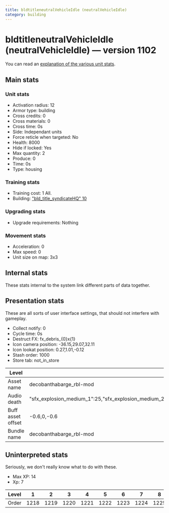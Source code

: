 ```yaml
---
title: bldtitleneutralVehicleIdle (neutralVehicleIdle)
category: building
---
```


# bldtitleneutralVehicleIdle (neutralVehicleIdle) — version 1102

You can read an [explanation  of the various unit stats](unitexplained.md).

## Main stats

### Unit stats

  * Activation radius: 12
  * Armor type: building
  * Cross credits: 0
  * Cross materials: 0
  * Cross time: 0s
  * Side: Independant units
  * Force reticle when targeted: No
  * Health: 8000
  * Hide if locked: Yes
  * Max quantity: 2
  * Produce: 0
  * Time: 0s
  * Type: housing

### Training stats

  * Training cost: 1 All.
  * Building: ["bld_title_syndicateHQ" 10](syndicateHQ.html)

### Upgrading stats

  * Upgrade requirements: Nothing

### Movement stats

  * Acceleration: 0
  * Max speed: 0
  * Unit size on map: 3x3

## Internal stats

These stats internal to the system link different parts of data together.


## Presentation stats

These are all sorts of user interface settings, that should not interfere with gameplay.

  * Collect notify: 0
  * Cycle time: 0s
  * Destruct FX: fx_debris_{0}x{1}
  * Icon camera position: -36.15,29.07,32.11
  * Icon lookat position: 0.27,1.01,-0.12
  * Stash order: 1000
  * Store tab: not_in_store

|Level            |1                                                                                                              |2                                                                                                              |3                                                                                                              |4                                                                                                              |5                                                                                                              |6                                                                                                              |7                                                                                                              |8                                                                                                              |9                                                                                                              |10                                                                                                             |
|-----------------|---------------------------------------------------------------------------------------------------------------|---------------------------------------------------------------------------------------------------------------|---------------------------------------------------------------------------------------------------------------|---------------------------------------------------------------------------------------------------------------|---------------------------------------------------------------------------------------------------------------|---------------------------------------------------------------------------------------------------------------|---------------------------------------------------------------------------------------------------------------|---------------------------------------------------------------------------------------------------------------|---------------------------------------------------------------------------------------------------------------|---------------------------------------------------------------------------------------------------------------|
|Asset name       |decobanthabarge_rbl-mod                                                                                        |decohailfiredroid_rbl-mod                                                                                      |decoattacktank_rbl-mod                                                                                         |decoatrt_rbl-mod                                                                                               |decoatap_rbl-mod                                                                                               |decomtv7_emp-mod                                                                                               |decoatdp_emp-mod                                                                                               |decoreplrtnk_emp-mod                                                                                           |decoumhc_emp-mod                                                                                               |decoatst_emp-mod                                                                                               |
|Audio death      |"sfx_explosion_medium_1":25,"sfx_explosion_medium_2":25,"sfx_explosion_medium_3":25,"sfx_explosion_medium_4":25|"sfx_explosion_medium_1":25,"sfx_explosion_medium_2":25,"sfx_explosion_medium_3":25,"sfx_explosion_medium_4":26|"sfx_explosion_medium_1":25,"sfx_explosion_medium_2":25,"sfx_explosion_medium_3":25,"sfx_explosion_medium_4":27|"sfx_explosion_medium_1":25,"sfx_explosion_medium_2":25,"sfx_explosion_medium_3":25,"sfx_explosion_medium_4":28|"sfx_explosion_medium_1":25,"sfx_explosion_medium_2":25,"sfx_explosion_medium_3":25,"sfx_explosion_medium_4":29|"sfx_explosion_medium_1":25,"sfx_explosion_medium_2":25,"sfx_explosion_medium_3":25,"sfx_explosion_medium_4":30|"sfx_explosion_medium_1":25,"sfx_explosion_medium_2":25,"sfx_explosion_medium_3":25,"sfx_explosion_medium_4":31|"sfx_explosion_medium_1":25,"sfx_explosion_medium_2":25,"sfx_explosion_medium_3":25,"sfx_explosion_medium_4":32|"sfx_explosion_medium_1":25,"sfx_explosion_medium_2":25,"sfx_explosion_medium_3":25,"sfx_explosion_medium_4":33|"sfx_explosion_medium_1":25,"sfx_explosion_medium_2":25,"sfx_explosion_medium_3":25,"sfx_explosion_medium_4":34|
|Buff asset offset|-0.6,0,-0.6                                                                                                    |-1.2,1.6,-1                                                                                                    |-1.4,0,-1.4                                                                                                    |-0.6,-1,-0.6                                                                                                   |-0.8,-1.8,-0.8                                                                                                 |-0.6,0,-0.6                                                                                                    |-0.8,-1.2,-0.8                                                                                                 |-0.2,1,-1.2                                                                                                    |-1,0,-1                                                                                                        |-0.8,-0.6,-0.8                                                                                                 |
|Bundle name      |decobanthabarge_rbl-mod                                                                                        |decohailfiredroid_rbl-mod                                                                                      |decoattacktank_rbl-mod                                                                                         |decoatrt_rbl-mod                                                                                               |decoatap_rbl-mod                                                                                               |decomtv7_emp-mod                                                                                               |decoatdp_emp-mod                                                                                               |decoreplrtnk_emp-mod                                                                                           |decoumhc_emp-mod                                                                                               |decoatst_emp-mod                                                                                               |


## Uninterpreted stats

Seriously, we don't really know what to do with these.

  * Max XP: 14
  * Xp: 7

|Level|1   |2   |3   |4   |5   |6   |7   |8   |9   |10  |
|-----|----|----|----|----|----|----|----|----|----|----|
|Order|1218|1219|1220|1221|1222|1223|1224|1225|1226|1227|



